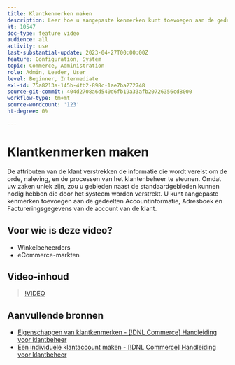 ```yaml
---
title: Klantkenmerken maken
description: Leer hoe u aangepaste kenmerken kunt toevoegen aan de gedeelten Accountinformatie, Adresboek en Factureringsgegevens van een account van een klant.
kt: 10547
doc-type: feature video
audience: all
activity: use
last-substantial-update: 2023-04-27T00:00:00Z
feature: Configuration, System
topic: Commerce, Administration
role: Admin, Leader, User
level: Beginner, Intermediate
exl-id: 75a8213a-145b-4fb2-898c-1ae7ba272748
source-git-commit: 404d2708a6d540d6fb19a33afb20726356cd8000
workflow-type: tm+mt
source-wordcount: '123'
ht-degree: 0%

---
```


# Klantkenmerken maken

De attributen van de klant verstrekken de informatie die wordt vereist om de orde, naleving, en de processen van het klantenbeheer te steunen. Omdat uw zaken uniek zijn, zou u gebieden naast de standaardgebieden kunnen nodig hebben die door het systeem worden verstrekt. U kunt aangepaste kenmerken toevoegen aan de gedeelten Accountinformatie, Adresboek en Factureringsgegevens van de account van de klant.

## Voor wie is deze video?

- Winkelbeheerders
- eCommerce-markten

## Video-inhoud

>[!VIDEO](https://video.tv.adobe.com/v/343661?quality=12&learn=on)

## Aanvullende bronnen

- [Eigenschappen van klantkenmerken - [!DNL Commerce] Handleiding voor klantbeheer](https://experienceleague.adobe.com/docs/commerce-admin/customers/customer-accounts/attributes/attribute-properties.html)
- [Een individuele klantaccount maken - [!DNL Commerce] Handleiding voor klantbeheer](https://experienceleague.adobe.com/docs/commerce-admin/customers/customer-accounts/account-create.html)
